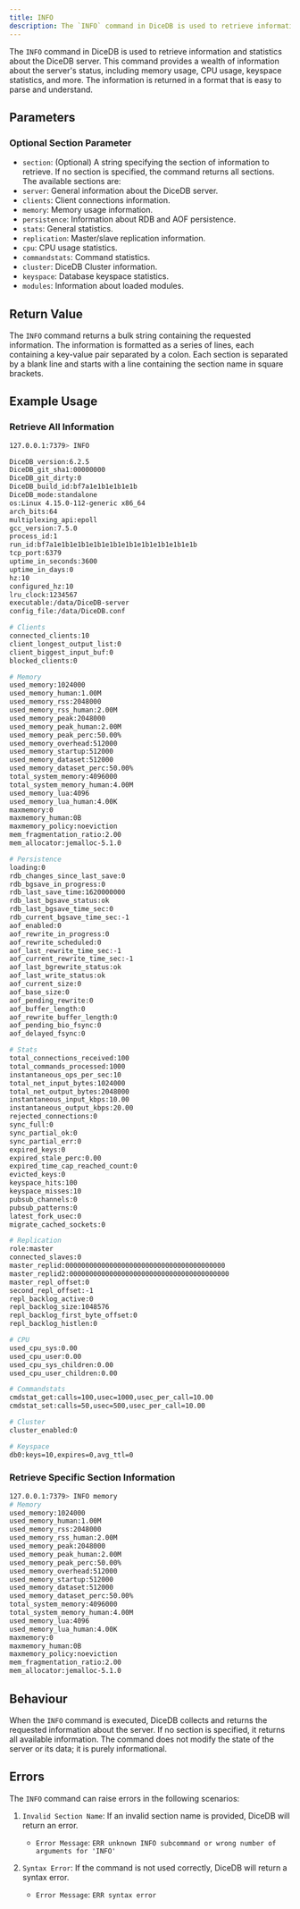 ```yaml
---
title: INFO
description: The `INFO` command in DiceDB is used to retrieve information and statistics about the DiceDB server. This command provides a wealth of information about the server's status, including memory usage, CPU usage, keyspace statistics, and more. The information is returned in a format that is easy to parse and understand.
---
```


The `INFO` command in DiceDB is used to retrieve information and statistics about the DiceDB server. This command provides a wealth of information about the server's status, including memory usage, CPU usage, keyspace statistics, and more. The information is returned in a format that is easy to parse and understand.

## Parameters

### Optional Section Parameter

- `section`: (Optional) A string specifying the section of information to retrieve. If no section is specified, the command returns all sections. The available sections are:
- `server`: General information about the DiceDB server.
- `clients`: Client connections information.
- `memory`: Memory usage information.
- `persistence`: Information about RDB and AOF persistence.
- `stats`: General statistics.
- `replication`: Master/slave replication information.
- `cpu`: CPU usage statistics.
- `commandstats`: Command statistics.
- `cluster`: DiceDB Cluster information.
- `keyspace`: Database keyspace statistics.
- `modules`: Information about loaded modules.

## Return Value

The `INFO` command returns a bulk string containing the requested information. The information is formatted as a series of lines, each containing a key-value pair separated by a colon. Each section is separated by a blank line and starts with a line containing the section name in square brackets.

## Example Usage

### Retrieve All Information

```bash
127.0.0.1:7379> INFO

DiceDB_version:6.2.5
DiceDB_git_sha1:00000000
DiceDB_git_dirty:0
DiceDB_build_id:bf7a1e1b1e1b1e1b
DiceDB_mode:standalone
os:Linux 4.15.0-112-generic x86_64
arch_bits:64
multiplexing_api:epoll
gcc_version:7.5.0
process_id:1
run_id:bf7a1e1b1e1b1e1b1e1b1e1b1e1b1e1b1e1b1e1b
tcp_port:6379
uptime_in_seconds:3600
uptime_in_days:0
hz:10
configured_hz:10
lru_clock:1234567
executable:/data/DiceDB-server
config_file:/data/DiceDB.conf

# Clients
connected_clients:10
client_longest_output_list:0
client_biggest_input_buf:0
blocked_clients:0

# Memory
used_memory:1024000
used_memory_human:1.00M
used_memory_rss:2048000
used_memory_rss_human:2.00M
used_memory_peak:2048000
used_memory_peak_human:2.00M
used_memory_peak_perc:50.00%
used_memory_overhead:512000
used_memory_startup:512000
used_memory_dataset:512000
used_memory_dataset_perc:50.00%
total_system_memory:4096000
total_system_memory_human:4.00M
used_memory_lua:4096
used_memory_lua_human:4.00K
maxmemory:0
maxmemory_human:0B
maxmemory_policy:noeviction
mem_fragmentation_ratio:2.00
mem_allocator:jemalloc-5.1.0

# Persistence
loading:0
rdb_changes_since_last_save:0
rdb_bgsave_in_progress:0
rdb_last_save_time:1620000000
rdb_last_bgsave_status:ok
rdb_last_bgsave_time_sec:0
rdb_current_bgsave_time_sec:-1
aof_enabled:0
aof_rewrite_in_progress:0
aof_rewrite_scheduled:0
aof_last_rewrite_time_sec:-1
aof_current_rewrite_time_sec:-1
aof_last_bgrewrite_status:ok
aof_last_write_status:ok
aof_current_size:0
aof_base_size:0
aof_pending_rewrite:0
aof_buffer_length:0
aof_rewrite_buffer_length:0
aof_pending_bio_fsync:0
aof_delayed_fsync:0

# Stats
total_connections_received:100
total_commands_processed:1000
instantaneous_ops_per_sec:10
total_net_input_bytes:1024000
total_net_output_bytes:2048000
instantaneous_input_kbps:10.00
instantaneous_output_kbps:20.00
rejected_connections:0
sync_full:0
sync_partial_ok:0
sync_partial_err:0
expired_keys:0
expired_stale_perc:0.00
expired_time_cap_reached_count:0
evicted_keys:0
keyspace_hits:100
keyspace_misses:10
pubsub_channels:0
pubsub_patterns:0
latest_fork_usec:0
migrate_cached_sockets:0

# Replication
role:master
connected_slaves:0
master_replid:0000000000000000000000000000000000000000
master_replid2:0000000000000000000000000000000000000000
master_repl_offset:0
second_repl_offset:-1
repl_backlog_active:0
repl_backlog_size:1048576
repl_backlog_first_byte_offset:0
repl_backlog_histlen:0

# CPU
used_cpu_sys:0.00
used_cpu_user:0.00
used_cpu_sys_children:0.00
used_cpu_user_children:0.00

# Commandstats
cmdstat_get:calls=100,usec=1000,usec_per_call=10.00
cmdstat_set:calls=50,usec=500,usec_per_call=10.00

# Cluster
cluster_enabled:0

# Keyspace
db0:keys=10,expires=0,avg_ttl=0
```

### Retrieve Specific Section Information

```bash
127.0.0.1:7379> INFO memory
# Memory
used_memory:1024000
used_memory_human:1.00M
used_memory_rss:2048000
used_memory_rss_human:2.00M
used_memory_peak:2048000
used_memory_peak_human:2.00M
used_memory_peak_perc:50.00%
used_memory_overhead:512000
used_memory_startup:512000
used_memory_dataset:512000
used_memory_dataset_perc:50.00%
total_system_memory:4096000
total_system_memory_human:4.00M
used_memory_lua:4096
used_memory_lua_human:4.00K
maxmemory:0
maxmemory_human:0B
maxmemory_policy:noeviction
mem_fragmentation_ratio:2.00
mem_allocator:jemalloc-5.1.0
```

## Behaviour

When the `INFO` command is executed, DiceDB collects and returns the requested information about the server. If no section is specified, it returns all available information. The command does not modify the state of the server or its data; it is purely informational.

## Errors

The `INFO` command can raise errors in the following scenarios:

1. `Invalid Section Name`: If an invalid section name is provided, DiceDB will return an error.

   - `Error Message`: `ERR unknown INFO subcommand or wrong number of arguments for 'INFO'`

2. `Syntax Error`: If the command is not used correctly, DiceDB will return a syntax error.

   - `Error Message`: `ERR syntax error`
